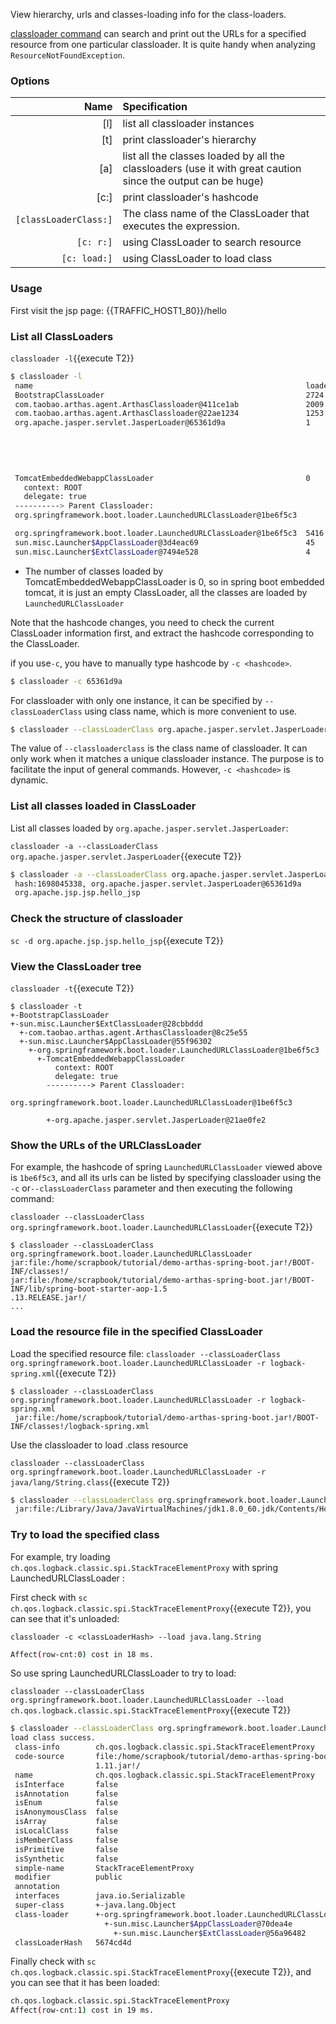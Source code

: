 View hierarchy, urls and classes-loading info for the class-loaders.

[classloader command](https://arthas.aliyun.com/en/doc/classloader.html) can search and print out the URLs for a specified resource from one particular classloader. It is quite handy when analyzing `ResourceNotFoundException`.

### Options

|Name|Specification|
|---:|:---|
|[l]|list all classloader instances|
|[t]|print classloader's hierarchy|
|[a]|list all the classes loaded by all the classloaders (use it with great caution since the output can be huge)|
|[c:]|print classloader's hashcode|
|`[classLoaderClass:]`| The class name of the ClassLoader that executes the expression. |
|`[c: r:]`|using ClassLoader to search resource|
|`[c: load:]`|using ClassLoader to load class|

### Usage

First visit the jsp page: {{TRAFFIC_HOST1_80}}/hello

### List all ClassLoaders

`classloader -l`{{execute T2}}

```bash
$ classloader -l
 name                                                             loadedCount  hash      parent
 BootstrapClassLoader                                             2724         null      null
 com.taobao.arthas.agent.ArthasClassloader@411ce1ab               2009         411ce1ab  sun.misc.Launcher$ExtClassLoader@7494e528
 com.taobao.arthas.agent.ArthasClassloader@22ae1234               1253         22ae1234  sun.misc.Launcher$ExtClassLoader@7494e528
 org.apache.jasper.servlet.JasperLoader@65361d9a                  1            65361d9a  TomcatEmbeddedWebappClassLoader
                                                                                           context: ROOT
                                                                                           delegate: true
                                                                                         ----------> Parent Classloader:
                                                                                         org.springframework.boot.loader.LaunchedURLClassLoader@1be6f5c3

 TomcatEmbeddedWebappClassLoader                                  0            8546cd5   org.springframework.boot.loader.LaunchedURLClassLoader@1be6f5c3
   context: ROOT
   delegate: true
 ----------> Parent Classloader:
 org.springframework.boot.loader.LaunchedURLClassLoader@1be6f5c3

 org.springframework.boot.loader.LaunchedURLClassLoader@1be6f5c3  5416         1be6f5c3  sun.misc.Launcher$AppClassLoader@3d4eac69
 sun.misc.Launcher$AppClassLoader@3d4eac69                        45           3d4eac69  sun.misc.Launcher$ExtClassLoader@7494e528
 sun.misc.Launcher$ExtClassLoader@7494e528                        4            7494e528  null
```

* The number of classes loaded by TomcatEmbeddedWebappClassLoader is 0, so in spring boot embedded tomcat, it is just an empty ClassLoader, all the classes are loaded by `LaunchedURLClassLoader`

Note that the hashcode changes, you need to check the current ClassLoader information first, and extract the hashcode corresponding to the ClassLoader.

if you use`-c`, you have to manually type hashcode by `-c <hashcode>`.

```bash
$ classloader -c 65361d9a
```

For classloader with only one instance, it can be specified by `--classLoaderClass` using class name, which is more convenient to use.

```bash
$ classloader --classLoaderClass org.apache.jasper.servlet.JasperLoader
```

The value of `--classloaderclass` is the class name of classloader. It can only work when it matches a unique classloader instance. The purpose is to facilitate the input of general commands. However, `-c <hashcode>` is dynamic.

### List all classes loaded in ClassLoader

List all classes loaded by `org.apache.jasper.servlet.JasperLoader`:

`classloader -a --classLoaderClass org.apache.jasper.servlet.JasperLoader`{{execute T2}}

```bash
$ classloader -a --classLoaderClass org.apache.jasper.servlet.JasperLoader
 hash:1698045338, org.apache.jasper.servlet.JasperLoader@65361d9a
 org.apache.jsp.jsp.hello_jsp
```

### Check the structure of classloader

`sc -d org.apache.jsp.jsp.hello_jsp`{{execute T2}}

### View the ClassLoader tree


`classloader -t`{{execute T2}}

```
$ classloader -t
+-BootstrapClassLoader
+-sun.misc.Launcher$ExtClassLoader@28cbbddd
  +-com.taobao.arthas.agent.ArthasClassloader@8c25e55
  +-sun.misc.Launcher$AppClassLoader@55f96302
    +-org.springframework.boot.loader.LaunchedURLClassLoader@1be6f5c3
      +-TomcatEmbeddedWebappClassLoader
          context: ROOT
          delegate: true
        ----------> Parent Classloader:
        org.springframework.boot.loader.LaunchedURLClassLoader@1be6f5c3

        +-org.apache.jasper.servlet.JasperLoader@21ae0fe2
```

### Show the URLs of the URLClassLoader

For example, the hashcode of spring `LaunchedURLClassLoader` viewed above is `1be6f5c3`, and all its urls can be listed by specifying classloader using the `-c` or`--classLoaderClass` parameter and then executing the following command:

`classloader --classLoaderClass org.springframework.boot.loader.LaunchedURLClassLoader`{{execute T2}}

```
$ classloader --classLoaderClass org.springframework.boot.loader.LaunchedURLClassLoader
jar:file:/home/scrapbook/tutorial/demo-arthas-spring-boot.jar!/BOOT-INF/classes!/
jar:file:/home/scrapbook/tutorial/demo-arthas-spring-boot.jar!/BOOT-INF/lib/spring-boot-starter-aop-1.5
.13.RELEASE.jar!/
...
```

### Load the resource file in the specified ClassLoader

Load the specified resource file: `classloader --classLoaderClass org.springframework.boot.loader.LaunchedURLClassLoader -r logback-spring.xml`{{execute T2}}

```
$ classloader --classLoaderClass org.springframework.boot.loader.LaunchedURLClassLoader -r logback-spring.xml
 jar:file:/home/scrapbook/tutorial/demo-arthas-spring-boot.jar!/BOOT-INF/classes!/logback-spring.xml
```

Use the classloader to load .class resource

`classloader --classLoaderClass org.springframework.boot.loader.LaunchedURLClassLoader -r java/lang/String.class`{{execute T2}}

```bash
$ classloader --classLoaderClass org.springframework.boot.loader.LaunchedURLClassLoader -r java/lang/String.class
 jar:file:/Library/Java/JavaVirtualMachines/jdk1.8.0_60.jdk/Contents/Home/jre/lib/rt.jar!/java/lang/String.class
```

### Try to load the specified class

For example, try loading `ch.qos.logback.classic.spi.StackTraceElementProxy` with spring LaunchedURLClassLoader :

First check with `sc ch.qos.logback.classic.spi.StackTraceElementProxy`{{execute T2}}, you can see that it's unloaded:

`classloader -c <classLoaderHash> --load java.lang.String`
```bash
Affect(row-cnt:0) cost in 18 ms.
```

So use spring LaunchedURLClassLoader to try to load:

`classloader --classLoaderClass org.springframework.boot.loader.LaunchedURLClassLoader --load ch.qos.logback.classic.spi.StackTraceElementProxy`{{execute T2}}

```bash
$ classloader --classLoaderClass org.springframework.boot.loader.LaunchedURLClassLoader --load ch.qos.logback.classic.spi.StackTraceElementProxy
load class success.
 class-info        ch.qos.logback.classic.spi.StackTraceElementProxy
 code-source       file:/home/scrapbook/tutorial/demo-arthas-spring-boot.jar!/BOOT-INF/lib/logback-classic-1.
                   1.11.jar!/
 name              ch.qos.logback.classic.spi.StackTraceElementProxy
 isInterface       false
 isAnnotation      false
 isEnum            false
 isAnonymousClass  false
 isArray           false
 isLocalClass      false
 isMemberClass     false
 isPrimitive       false
 isSynthetic       false
 simple-name       StackTraceElementProxy
 modifier          public
 annotation
 interfaces        java.io.Serializable
 super-class       +-java.lang.Object
 class-loader      +-org.springframework.boot.loader.LaunchedURLClassLoader@5674cd4d
                     +-sun.misc.Launcher$AppClassLoader@70dea4e
                       +-sun.misc.Launcher$ExtClassLoader@56a96482
 classLoaderHash   5674cd4d
```

Finally check with `sc ch.qos.logback.classic.spi.StackTraceElementProxy`{{execute T2}}, and you can see that it has been loaded:

```bash
ch.qos.logback.classic.spi.StackTraceElementProxy
Affect(row-cnt:1) cost in 19 ms.
```
